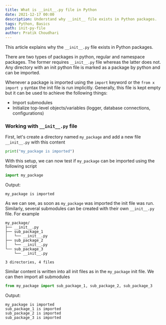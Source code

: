 ```yaml
---
title: What is __init__.py file in Python
date: 2021-12-17 00:00
description: Understand why __init__ file exists in Python packages.
tags: Python, Basics
path: init-py-file
author: Pratik Choudhari
---
```


This article explains why the `__init__.py` file exists in Python packages.

There are two types of packages in python, regular and namespace packages. The former requires `__init__.py` file whereas the latter does not. Any directory with an init python file is marked as a package by python and can be imported.

Whenever a package is imported using the `import` keyword or the `from x import y` syntax the init file is run implicitly. Generally, this file is kept empty but it can be used to achieve the following things:

- Import submodules
- Initialize top-level objects/variables (logger, database connections, configurations)


### Working with `__init__.py` file

First, let's create a directory named `my_package` and add a new file `__init__.py` with this content
```python
print("my_package is imported")
```

With this setup, we can now test if `my_package` can be imported using the following script
```python
import my_package
```

Output:
```console
my_package is imported
```

As we can see, as soon as `my_package` was imported the init file was run. Similarly, several submodules can be created with their own `__init__.py` file. For example

```console
my_package/
├── __init__.py
├── sub_package_1
│   └── __init__.py
├── sub_package_2
│   └── __init__.py
└── sub_package_3
    └── __init__.py

3 directories, 4 files
```

Similar content is written into all init files as in the `my_package` init file. We can then import all submodules

```python
from my_package import sub_package_1, sub_package_2, sub_package_3
```

Output:
```console
my_package is imported
sub_package_1 is imported
sub_package_2 is imported
sub_package_3 is imported
```

